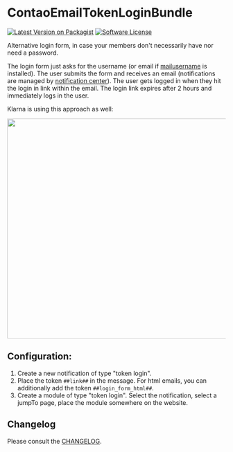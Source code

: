# ContaoEmailTokenLoginBundle

[![Latest Version on Packagist][ico-version]][link-packagist]
[![Software License][ico-license]]()

Alternative login form, in case your members don't necessarily have nor need a password.

The login form just asks for the username (or email if [mailusername](https://github.com/terminal42/contao-mailusername) is installed). The user submits the form and receives an email (notifications are managed by [notification center](https://github.com/terminal42/contao-notification_center)). The user gets logged in when they hit the login in link within the email. The login link expires after 2 hours and immediately logs in the user.

Klarna is using this approach as well:

<img width="508" src="https://user-images.githubusercontent.com/1284725/52039660-62a53780-2535-11e9-86b0-ccc2dbc7afe5.png">

## Configuration:

1. Create a new notification of type "token login".
2. Place the token `##link##` in the message. For html emails, you can additionally add the token `##login_form_html##`.
3. Create a module of type "token login". Select the notification, select a jumpTo page, place the module somewhere on the website.

## Changelog

Please consult the [CHANGELOG](CHANGELOG.md).

[ico-version]: https://img.shields.io/packagist/v/richardhj/contao-email-token-login.svg?style=flat-square
[ico-license]: https://img.shields.io/badge/license-LGPL-brightgreen.svg?style=flat-square

[link-packagist]: https://packagist.org/packages/richardhj/contao-email-token-login

